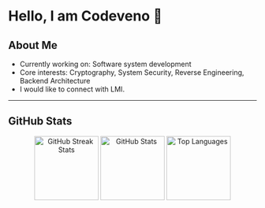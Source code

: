 # Hello, I am Codeveno 👋

## About Me

- Currently working on: Software system development  
- Core interests: Cryptography, System Security, Reverse Engineering, Backend Architecture  
- I would like to connect with LMI.

---

## GitHub Stats

<p align="center">
  <img src="https://streak-stats.demolab.com?user=codeveno&theme=radical&border_radius=8" height="130" alt="GitHub Streak Stats" />
  <img src="https://github-readme-stats.vercel.app/api?username=codeveno&show_icons=true&theme=radical&hide_title=true&hide_border=true" height="130" alt="GitHub Stats" />
  <img src="https://github-readme-stats.vercel.app/api/top-langs/?username=codeveno&layout=compact&theme=radical&hide_border=true" height="130" alt="Top Languages" />
</p>
